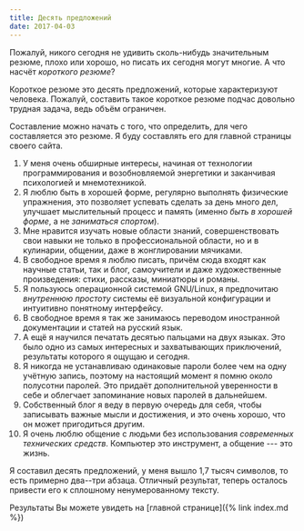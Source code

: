 ```yaml
---
title: Десять предложений
date: 2017-04-03
---
```


Пожалуй, никого сегодня не удивить сколь-нибудь значительным резюме,
плохо или хорошо, но писать их сегодня могут многие.  А что насчёт
*короткого резюме*?

Короткое резюме это десять предложений, которые характеризуют
человека.  Пожалуй, составить такое короткое резюме подчас довольно
трудная задача, ведь объём ограничен.

Составление можно начать с того, что определить, для чего составляется
это резюме.  Я буду составлять его для главной страницы своего сайта.

1. У меня очень обширные интересы, начиная от технологии
   программирования и возобновляемой энергетики и заканчивая
   психологией и мнемотехникой.
2. Я люблю быть в хорошей форме, регулярно выполнять физические
   упражнения, это позволяет успевать сделать за день много дел,
   улучшает мыслительный процесс и память (именно *быть в хорошей
   форме*, а не *заниматься спортом*).
3. Мне нравится изучать новые области знаний, совершенствовать свои
   навыки не только в профессиональной области, но и в кулинарии,
   общении, даже в жонглировании мячиками.
4. В свободное время я люблю писать, причём сюда входят как научные
   статьи, так и блог, самоучители и даже художественные произведения:
   стихи, рассказы, миниатюры и романы.
5. Я пользуюсь операционной системой GNU/Linux, я предпочитаю
   *внутреннюю простоту* системы её визуальной конфигурации и
   интуитивно понятному интерфейсу.
6. В свободное время я так же занимаюсь переводом иностранной
   документации и статей на русский язык.
7. А ещё я научился печатать десятью пальцами на двух языках.  Это
   было одно из самых интересных и захватывающих приключений,
   результаты которого я ощущаю и сегодня.
8. Я никогда не устанавливаю одинаковые пароли более чем на одну
   учётную запись, поэтому на настоящий момент я помню около полусотни
   паролей.  Это придаёт дополнительной уверенности в себе и облегчает
   запоминание новых паролей в дальнейшем.
9. Собственный блог я веду в первую очередь для себя, чтобы записывать
   важные мысли и достижения, и это очень хорошо, что он может
   пригодиться другим.
10. Я очень люблю общение с людьми без использования *современных
    технических средств*.  Компьютер это инструмент, а общение --- это
    жизнь.

Я составил десять предложений, у меня вышло 1,7 тысяч символов, то
есть примерно два--три абзаца.  Отличный результат, теперь осталось
привести его к сплошному ненумерованному тексту.

Результаты Вы можете увидеть на [главной странице]({% link index.md %})
